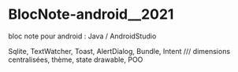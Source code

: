 # BlocNote-android__2021

bloc note pour android : Java / AndroidStudio

Sqlite, TextWatcher, Toast, AlertDialog, Bundle, Intent /// dimensions centralisées, thème, state drawable,  POO
